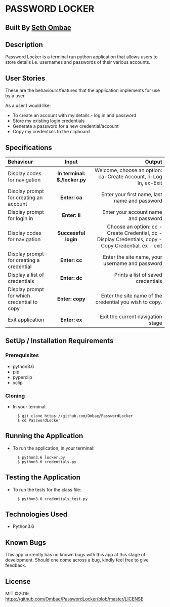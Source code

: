 # PASSWORD LOCKER

## Built By [Seth Ombae](https://github.com/Ombae/)

## Description
Password Locker is a terminal run python application that allows users to store details i.e. usernames and passwords of their various accounts.

## User Stories
These are the behaviours/features that the application implements for use by a user.

As a user I would like:
* To create an account with my details - log in and password
* Store my existing login credentials
* Generate a password for a new credential/account
* Copy my credentials to the clipboard

## Specifications
| Behaviour | Input | Output |
| :---------------- | :---------------: | ------------------: |
| Display codes for navigation | **In terminal: $./locker.py** | Welcome, choose an option: ca-Create Account, li-Log In, ex-Exit |
| Display prompt for creating an account | **Enter: ca** | Enter your first name, last name and password |
| Display prompt for login in | **Enter: li** | Enter your account name and password |
| Display codes for navigation | **Successful login** | Choose an option: cc - Create Credential, dc - Display Credentials, copy - Copy Credential, ex - exit |
| Display prompt for creating a credential | **Enter: cc** | Enter the site name, your username and password |
| Display a list of credentials | **Enter: dc** | Prints a list of saved credentials |
| Display prompt for which credential to copy | **Enter: copy** | Enter the site name of the credential you wish to copy. |
| Exit application | **Enter: ex** | Exit the current navigation stage |

## SetUp / Installation Requirements
### Prerequisites
* python3.6
* pip
* pyperclip
* xclip

### Cloning
* In your terminal:

        $ git clone https://github.com/Ombae/PasswordLocker
        $ cd PasswordLocker

## Running the Application
* To run the application, in your terminal:

        $ python3.6 locker.py
        $ python3.6 credentials.py

## Testing the Application
* To run the tests for the class file:

        $ python3.6 credentials_test.py

## Technologies Used
* Python3.6

## Known Bugs
This app currently has no known bugs with this app at this stage of development. Should one come across a bug, kindly feel free to give feedback.

## License
MIT &copy;2019 https://github.com/Ombae/PasswordLocker/blob/master/LICENSE
